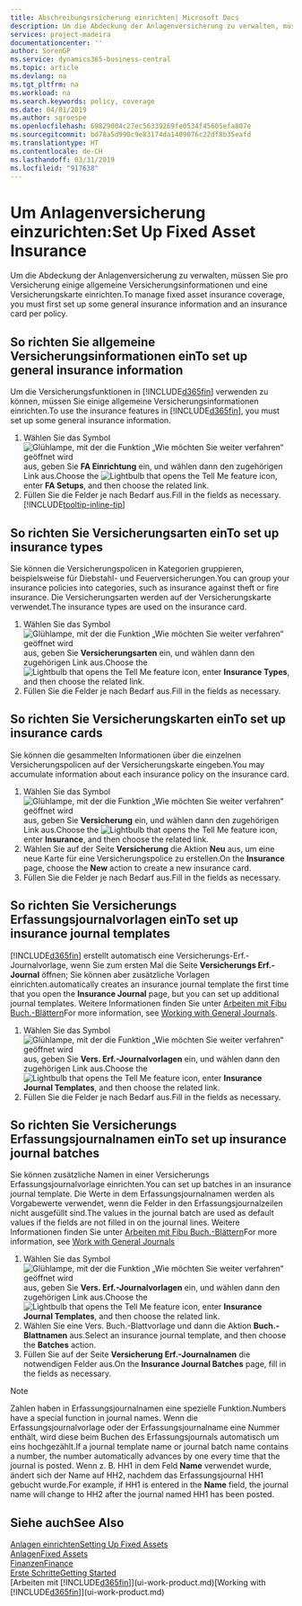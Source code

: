 ```yaml
---
title: Abschreibungsrsicherung einrichten| Microsoft Docs
description: Um die Abdeckung der Anlagenversicherung zu verwalten, müssen Sie pro Versicherung einige allgemeine Versicherungsinformationen und eine Versicherungskarte einrichten.
services: project-madeira
documentationcenter: ''
author: SorenGP
ms.service: dynamics365-business-central
ms.topic: article
ms.devlang: na
ms.tgt_pltfrm: na
ms.workload: na
ms.search.keywords: policy, coverage
ms.date: 04/01/2019
ms.author: sgroespe
ms.openlocfilehash: 69829004c27ec56339269fe0534f45605efa807e
ms.sourcegitcommit: bd78a5d990c9e83174da1409076c22df8b35eafd
ms.translationtype: HT
ms.contentlocale: de-CH
ms.lasthandoff: 03/31/2019
ms.locfileid: "917638"
---
```

# <a name="set-up-fixed-asset-insurance"></a><span data-ttu-id="ff72c-103">Um Anlagenversicherung einzurichten:</span><span class="sxs-lookup"><span data-stu-id="ff72c-103">Set Up Fixed Asset Insurance</span></span>
<span data-ttu-id="ff72c-104">Um die Abdeckung der Anlagenversicherung zu verwalten, müssen Sie pro Versicherung einige allgemeine Versicherungsinformationen und eine Versicherungskarte einrichten.</span><span class="sxs-lookup"><span data-stu-id="ff72c-104">To manage fixed asset insurance coverage, you must first set up some general insurance information and an insurance card per policy.</span></span>

## <a name="to-set-up-general-insurance-information"></a><span data-ttu-id="ff72c-105">So richten Sie allgemeine Versicherungsinformationen ein</span><span class="sxs-lookup"><span data-stu-id="ff72c-105">To set up general insurance information</span></span>
<span data-ttu-id="ff72c-106">Um die Versicherungsfunktionen in [!INCLUDE[d365fin](includes/d365fin_md.md)]  verwenden zu können, müssen Sie einige allgemeine Versicherungsinformationen einrichten.</span><span class="sxs-lookup"><span data-stu-id="ff72c-106">To use the insurance features in [!INCLUDE[d365fin](includes/d365fin_md.md)], you must set up some general insurance information.</span></span>  

1. <span data-ttu-id="ff72c-107">Wählen Sie das Symbol ![Glühlampe, mit der die Funktion „Wie möchten Sie weiter verfahren“ geöffnet wird](media/ui-search/search_small.png "Wie möchten Sie weiter verfahren?") aus, geben Sie **FA Einrichtung** ein, und wählen dann den zugehörigen Link aus.</span><span class="sxs-lookup"><span data-stu-id="ff72c-107">Choose the ![Lightbulb that opens the Tell Me feature](media/ui-search/search_small.png "Tell me what you want to do") icon, enter **FA Setups**, and then choose the related link.</span></span>  
2. <span data-ttu-id="ff72c-108">Füllen Sie die Felder je nach Bedarf aus.</span><span class="sxs-lookup"><span data-stu-id="ff72c-108">Fill in the fields as necessary.</span></span> [!INCLUDE[tooltip-inline-tip](includes/tooltip-inline-tip_md.md)]  

## <a name="to-set-up-insurance-types"></a><span data-ttu-id="ff72c-109">So richten Sie Versicherungsarten ein</span><span class="sxs-lookup"><span data-stu-id="ff72c-109">To set up insurance types</span></span>
<span data-ttu-id="ff72c-110">Sie können die Versicherungspolicen in Kategorien gruppieren, beispielsweise für Diebstahl- und Feuerversicherungen.</span><span class="sxs-lookup"><span data-stu-id="ff72c-110">You can group your insurance policies into categories, such as insurance against theft or fire insurance.</span></span> <span data-ttu-id="ff72c-111">Die Versicherungsarten werden auf der Versicherungskarte verwendet.</span><span class="sxs-lookup"><span data-stu-id="ff72c-111">The insurance types are used on the insurance card.</span></span>

1. <span data-ttu-id="ff72c-112">Wählen Sie das Symbol ![Glühlampe, mit der die Funktion „Wie möchten Sie weiter verfahren“ geöffnet wird](media/ui-search/search_small.png "Wie möchten Sie weiter verfahren?") aus, geben Sie **Versicherungsarten** ein, und wählen dann den zugehörigen Link aus.</span><span class="sxs-lookup"><span data-stu-id="ff72c-112">Choose the ![Lightbulb that opens the Tell Me feature](media/ui-search/search_small.png "Tell me what you want to do") icon, enter **Insurance Types**, and then choose the related link.</span></span>  
2. <span data-ttu-id="ff72c-113">Füllen Sie die Felder je nach Bedarf aus.</span><span class="sxs-lookup"><span data-stu-id="ff72c-113">Fill in the fields as necessary.</span></span>

## <a name="to-set-up-insurance-cards"></a><span data-ttu-id="ff72c-114">So richten Sie Versicherungskarten ein</span><span class="sxs-lookup"><span data-stu-id="ff72c-114">To set up insurance cards</span></span>
<span data-ttu-id="ff72c-115">Sie können die gesammelten Informationen über die einzelnen Versicherungspolicen auf der Versicherungskarte eingeben.</span><span class="sxs-lookup"><span data-stu-id="ff72c-115">You may accumulate information about each insurance policy on the insurance card.</span></span>  

1. <span data-ttu-id="ff72c-116">Wählen Sie das Symbol ![Glühlampe, mit der die Funktion „Wie möchten Sie weiter verfahren“ geöffnet wird](media/ui-search/search_small.png "Wie möchten Sie weiter verfahren?") aus, geben Sie **Versicherung** ein, und wählen dann den zugehörigen Link aus.</span><span class="sxs-lookup"><span data-stu-id="ff72c-116">Choose the ![Lightbulb that opens the Tell Me feature](media/ui-search/search_small.png "Tell me what you want to do") icon, enter **Insurance**, and then choose the related link.</span></span>  
2. <span data-ttu-id="ff72c-117">Wählen Sie auf der Seite **Versicherung** die Aktion **Neu** aus, um eine neue Karte für eine Versicherungspolice zu erstellen.</span><span class="sxs-lookup"><span data-stu-id="ff72c-117">On the **Insurance** page, choose the **New** action to create a  new insurance card.</span></span>  
3. <span data-ttu-id="ff72c-118">Füllen Sie die Felder je nach Bedarf aus.</span><span class="sxs-lookup"><span data-stu-id="ff72c-118">Fill in the fields as necessary.</span></span>

## <a name="to-set-up-insurance-journal-templates"></a><span data-ttu-id="ff72c-119">So richten Sie Versicherungs Erfassungsjournalvorlagen ein</span><span class="sxs-lookup"><span data-stu-id="ff72c-119">To set up insurance journal templates</span></span>
[!INCLUDE[d365fin](includes/d365fin_md.md)] <span data-ttu-id="ff72c-120">erstellt automatisch eine Versicherungs-Erf.-Journalvorlage, wenn Sie zum ersten Mal die Seite **Versicherungs Erf.-Journal** öffnen; Sie können aber zusätzliche Vorlagen einrichten.</span><span class="sxs-lookup"><span data-stu-id="ff72c-120">automatically creates an insurance journal template the first time that you open the **Insurance Journal** page, but you can set up additional journal templates.</span></span> <span data-ttu-id="ff72c-121">Weitere Informationen finden Sie unter [Arbeiten mit Fibu Buch.-Blättern](ui-work-general-journals.md)</span><span class="sxs-lookup"><span data-stu-id="ff72c-121">For more information, see [Working with General Journals](ui-work-general-journals.md).</span></span>  

1. <span data-ttu-id="ff72c-122">Wählen Sie das Symbol ![Glühlampe, mit der die Funktion „Wie möchten Sie weiter verfahren“ geöffnet wird](media/ui-search/search_small.png "Wie möchten Sie weiter verfahren?") aus, geben Sie **Vers. Erf.-Journalvorlagen** ein, und wählen dann den zugehörigen Link aus.</span><span class="sxs-lookup"><span data-stu-id="ff72c-122">Choose the ![Lightbulb that opens the Tell Me feature](media/ui-search/search_small.png "Tell me what you want to do") icon, enter **Insurance Journal Templates**, and then choose the related link.</span></span>  
2. <span data-ttu-id="ff72c-123">Füllen Sie die Felder je nach Bedarf aus.</span><span class="sxs-lookup"><span data-stu-id="ff72c-123">Fill in the fields as necessary.</span></span>

## <a name="to-set-up-insurance-journal-batches"></a><span data-ttu-id="ff72c-124">So richten Sie Versicherungs Erfassungsjournalnamen ein</span><span class="sxs-lookup"><span data-stu-id="ff72c-124">To set up insurance journal batches</span></span>
<span data-ttu-id="ff72c-125">Sie können zusätzliche Namen in einer Versicherungs Erfassungsjournalvorlage einrichten.</span><span class="sxs-lookup"><span data-stu-id="ff72c-125">You can set up batches in an insurance journal template.</span></span> <span data-ttu-id="ff72c-126">Die Werte in dem Erfassungsjournalnamen werden als Vorgabewerte verwendet, wenn die Felder in den Erfassungsjournalzeilen nicht ausgefüllt sind.</span><span class="sxs-lookup"><span data-stu-id="ff72c-126">The values in the journal batch are used as default values if the fields are not filled in on the journal lines.</span></span> <span data-ttu-id="ff72c-127">Weitere Informationen finden Sie unter [Arbeiten mit Fibu Buch.-Blättern](ui-work-general-journals.md)</span><span class="sxs-lookup"><span data-stu-id="ff72c-127">For more information, see [Work with General Journals](ui-work-general-journals.md)</span></span>  

1. <span data-ttu-id="ff72c-128">Wählen Sie das Symbol ![Glühlampe, mit der die Funktion „Wie möchten Sie weiter verfahren“ geöffnet wird](media/ui-search/search_small.png "Wie möchten Sie weiter verfahren?") aus, geben Sie **Vers. Erf.-Journalvorlagen** ein, und wählen dann den zugehörigen Link aus.</span><span class="sxs-lookup"><span data-stu-id="ff72c-128">Choose the ![Lightbulb that opens the Tell Me feature](media/ui-search/search_small.png "Tell me what you want to do") icon, enter **Insurance Journal Templates**, and then choose the related link.</span></span>  
2. <span data-ttu-id="ff72c-129">Wählen Sie eine Vers. Buch.-Blattvorlage und dann die Aktion **Buch.-Blattnamen** aus.</span><span class="sxs-lookup"><span data-stu-id="ff72c-129">Select an insurance journal template, and then choose the **Batches** action.</span></span>
3. <span data-ttu-id="ff72c-130">Füllen Sie auf der Seite **Versicherung Erf.-Journalnamen** die notwendigen Felder aus.</span><span class="sxs-lookup"><span data-stu-id="ff72c-130">On the **Insurance Journal Batches** page, fill in the fields as necessary.</span></span>

> [!NOTE]  
>   <span data-ttu-id="ff72c-131">Zahlen haben in Erfassungsjournalnamen eine spezielle Funktion.</span><span class="sxs-lookup"><span data-stu-id="ff72c-131">Numbers have a special function in journal names.</span></span> <span data-ttu-id="ff72c-132">Wenn die Erfassungsjournalvorlage oder der Erfassungsjournalname eine Nummer enthält, wird diese beim Buchen des Erfassungsjournals automatisch um eins hochgezählt.</span><span class="sxs-lookup"><span data-stu-id="ff72c-132">If a journal template name or journal batch name contains a number, the number automatically advances by one every time that the journal is posted.</span></span> <span data-ttu-id="ff72c-133">Wenn z. B. HH1 in dem Feld **Name** verwendet wurde, ändert sich der Name auf HH2, nachdem das Erfassungsjournal HH1 gebucht wurde.</span><span class="sxs-lookup"><span data-stu-id="ff72c-133">For example, if HH1 is entered in the **Name** field, the journal name will change to HH2 after the journal named HH1 has been posted.</span></span>

## <a name="see-also"></a><span data-ttu-id="ff72c-134">Siehe auch</span><span class="sxs-lookup"><span data-stu-id="ff72c-134">See Also</span></span>
[<span data-ttu-id="ff72c-135">Anlagen einrichten</span><span class="sxs-lookup"><span data-stu-id="ff72c-135">Setting Up Fixed Assets</span></span>](fa-setup.md)  
[<span data-ttu-id="ff72c-136">Anlagen</span><span class="sxs-lookup"><span data-stu-id="ff72c-136">Fixed Assets</span></span>](fa-manage.md)  
[<span data-ttu-id="ff72c-137">Finanzen</span><span class="sxs-lookup"><span data-stu-id="ff72c-137">Finance</span></span>](finance.md)  
[<span data-ttu-id="ff72c-138">Erste Schritte</span><span class="sxs-lookup"><span data-stu-id="ff72c-138">Getting Started</span></span>](product-get-started.md)  
<span data-ttu-id="ff72c-139">[Arbeiten mit [!INCLUDE[d365fin](includes/d365fin_md.md)]](ui-work-product.md)</span><span class="sxs-lookup"><span data-stu-id="ff72c-139">[Working with [!INCLUDE[d365fin](includes/d365fin_md.md)]](ui-work-product.md)</span></span>
